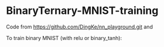 # BinaryTernary-MNIST-training

Code from https://github.com/DingKe/nn_playground.git and 

To train binary MNIST (with relu or binary_tanh):
